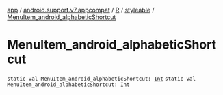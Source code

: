 [app](../../../index.md) / [android.support.v7.appcompat](../../index.md) / [R](../index.md) / [styleable](index.md) / [MenuItem_android_alphabeticShortcut](.)

# MenuItem_android_alphabeticShortcut

`static val MenuItem_android_alphabeticShortcut: `[`Int`](https://kotlinlang.org/api/latest/jvm/stdlib/kotlin/-int/index.html)
`static val MenuItem_android_alphabeticShortcut: `[`Int`](https://kotlinlang.org/api/latest/jvm/stdlib/kotlin/-int/index.html)